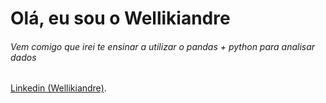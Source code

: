 # Olá, eu sou o Wellikiandre
###### Vem comigo que irei te ensinar a utilizar o pandas + python para analisar dados

[Linkedin (Wellikiandre)](https://www.linkedin.com/in/wellikiandre/).

